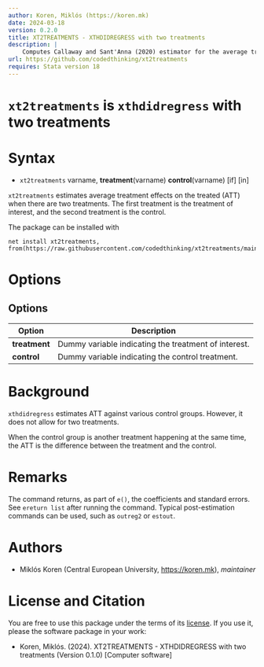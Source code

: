 ```yaml
---
author: Koren, Miklós (https://koren.mk)
date: 2024-03-18
version: 0.2.0
title: XT2TREATMENTS - XTHDIDREGRESS with two treatments
description: |
    Computes Callaway and Sant'Anna (2020) estimator for the average treatment effect on the treated (ATT), where the control is another treatment happening at the same time.
url: https://github.com/codedthinking/xt2treatments
requires: Stata version 18
---
```

# `xt2treatments` is `xthdidregress` with two treatments

# Syntax

- `xt2treatments` varname, **treatment**(varname) **control**(varname) [if] [in]

`xt2treatments` estimates average treatment effects on the treated (ATT) when there are two treatments. The first treatment is the treatment of interest, and the second treatment is the control. 

The package can be installed with
```
net install xt2treatments, from(https://raw.githubusercontent.com/codedthinking/xt2treatments/main/)
```

# Options
## Options
Option | Description
-------|------------
**treatment** | Dummy variable indicating the treatment of interest.
**control** | Dummy variable indicating the control treatment.

# Background
`xthdidregress` estimates ATT against various control groups. However, it does not allow for two treatments. 

When the control group is another treatment happening at the same time, the ATT is the difference between the treatment and the control. 


# Remarks
The command returns, as part of `e()`, the coefficients and standard errors. See `ereturn list` after running the command. Typical post-estimation commands can be used, such as `outreg2` or `estout`.


# Authors
- Miklós Koren (Central European University, https://koren.mk), *maintainer*

# License and Citation
You are free to use this package under the terms of its [license](https://github.com/codedthinking/xt2treatments/blob/main/LICENSE). If you use it, please the software package in your work:

- Koren, Miklós. (2024). XT2TREATMENTS - XTHDIDREGRESS with two treatments (Version 0.1.0) [Computer software]

